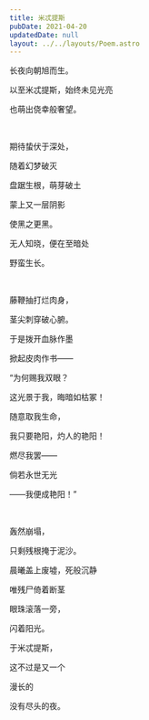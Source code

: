 ```yaml
---
title: 米忒提斯
pubDate: 2021-04-20
updatedDate: null
layout: ../../layouts/Poem.astro
---
```


长夜向朝旭而生。

以至米忒提斯，始终未见光亮

也萌出侥幸般奢望。

<br>

期待蛰伏于深处，

随着幻梦破灭

盘踞生根，萌芽破土

蒙上又一层阴影

使黑之更黑。

无人知晓，便在至暗处

野蛮生长。

<br>

藤鞭抽打烂肉身，

茎尖刺穿破心腑。

于是拨开血脉作墨

掀起皮肉作书——

“为何赐我双眼？

这光景于我，晦暗如枯冢！

随意取我生命，

我只要艳阳，灼人的艳阳！

燃尽我罢——

倘若永世无光

——我便成艳阳！”

<br>

轰然崩塌，

只剩残根掩于泥沙。

晨曦盖上废墟，死般沉静

唯残尸倚着断茎

眼珠滚落一旁，

闪着阳光。

于米忒提斯，

这不过是又一个

漫长的

没有尽头的夜。
